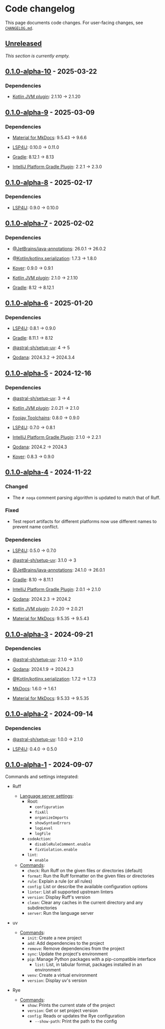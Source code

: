 <!-- Keep a Changelog guide -> https://keepachangelog.com -->

# Code changelog

This page documents code changes.
For user-facing changes, see [`CHANGELOG.md`][_-1].


  [_-1]: ./CHANGELOG.md


## [Unreleased]

<i>This section is currently empty.</i>


## [0.1.0-alpha-10] - 2025-03-22

### Dependencies

* [Kotlin JVM plugin][_0.1.0-a10-d1]: 2.1.10 &rarr; 2.1.20


  [_0.1.0-a10-d1]: https://github.com/JetBrains/kotlin


## [0.1.0-alpha-9] - 2025-03-09

### Dependencies

* [Material for MkDocs][_0.1.0-a9-d1]: 9.5.43 &rarr; 9.6.6
* [LSP4IJ][_0.1.0-a9-d2]: 0.10.0 &rarr; 0.11.0
* [Gradle][_0.1.0-a9-d3]: 8.12.1 &rarr; 8.13
* [IntelliJ Platform Gradle Plugin][_0.1.0-a9-d4]: 2.2.1 &rarr; 2.3.0


  [_0.1.0-a9-d1]: https://github.com/squidfunk/mkdocs-material
  [_0.1.0-a9-d2]: https://github.com/redhat-developer/lsp4ij
  [_0.1.0-a9-d3]: https://github.com/gradle/gradle
  [_0.1.0-a9-d4]: https://github.com/JetBrains/intellij-platform-gradle-plugin


## [0.1.0-alpha-8] - 2025-02-17

### Dependencies

* [LSP4IJ][_0.1.0-a8-d1]: 0.9.0 &rarr; 0.10.0


  [_0.1.0-a8-d1]: https://github.com/redhat-developer/lsp4ij


## [0.1.0-alpha-7] - 2025-02-02

### Dependencies

* [@JetBrains/java-annotations][_0.1.0-a7-d1]: 26.0.1 &rarr; 26.0.2
* [@Kotlin/kotlinx.serialization][_0.1.0-a7-d2]: 1.7.3 &rarr; 1.8.0
* [Kover][_0.1.0-a7-d3]: 0.9.0 &rarr; 0.9.1
* [Kotlin JVM plugin][_0.1.0-a7-d4]: 2.1.0 &rarr; 2.1.10
* [Gradle][_0.1.0-a7-d5]: 8.12 &rarr; 8.12.1


  [_0.1.0-a7-d1]: https://github.com/JetBrains/java-annotations
  [_0.1.0-a7-d2]: https://github.com/Kotlin/kotlinx.serialization
  [_0.1.0-a7-d3]: https://github.com/Kotlin/kotlinx-kover
  [_0.1.0-a7-d4]: https://github.com/JetBrains/kotlin
  [_0.1.0-a7-d5]: https://github.com/gradle/gradle


## [0.1.0-alpha-6] - 2025-01-20

### Dependencies

* [LSP4IJ][_0.1.0-a6-d1]: 0.8.1 &rarr; 0.9.0
* [Gradle][_0.1.0-a6-d2]: 8.11.1 &rarr; 8.12
* [@astral-sh/setup-uv][_0.1.0-a6-d3]: 4 &rarr; 5
* [Qodana][_0.1.0-a6-d4]: 2024.3.2 &rarr; 2024.3.4


  [_0.1.0-a6-d1]: https://github.com/redhat-developer/lsp4ij
  [_0.1.0-a6-d2]: https://github.com/gradle/gradle
  [_0.1.0-a6-d3]: https://github.com/astral-sh/setup-uv
  [_0.1.0-a6-d4]: https://github.com/JetBrains/qodana-action


## [0.1.0-alpha-5] - 2024-12-16

### Dependencies

* [@astral-sh/setup-uv][_0.1.0-a5-d1]: 3 &rarr; 4
* [Kotlin JVM plugin][_0.1.0-a5-d2]: 2.0.21 &rarr; 2.1.0
* [Foojay Toolchains][_0.1.0-a5-d3]: 0.8.0 &rarr; 0.9.0
* [LSP4IJ][_0.1.0-a5-d4]: 0.7.0 &rarr; 0.8.1
* [IntelliJ Platform Gradle Plugin][_0.1.0-a5-d5]: 2.1.0 &rarr; 2.2.1
* [Qodana][_0.1.0-a5-d6]: 2024.2 &rarr; 2024.3
* [Kover][_0.1.0-a5-d7]: 0.8.3 &rarr; 0.9.0


  [_0.1.0-a5-d1]: https://github.com/astral-sh/setup-uv
  [_0.1.0-a5-d2]: https://github.com/JetBrains/kotlin
  [_0.1.0-a5-d3]: https://github.com/gradle/foojay-toolchains
  [_0.1.0-a5-d4]: https://github.com/redhat-developer/lsp4ij
  [_0.1.0-a5-d5]: https://github.com/JetBrains/intellij-platform-gradle-plugin
  [_0.1.0-a5-d6]: https://github.com/JetBrains/qodana-action
  [_0.1.0-a5-d7]: https://github.com/Kotlin/kotlinx-kover


## [0.1.0-alpha-4] - 2024-11-22

### Changed

* The `# noqa` comment parsing algorithm is updated to match that of Ruff.


### Fixed

* Test report artifacts for different platforms
  now use different names to prevent name conflict.


### Dependencies

* [LSP4IJ][_0.1.0-a4-d1]: 0.5.0 &rarr; 0.7.0
* [@astral-sh/setup-uv][_0.1.0-a4-d2]: 3.1.0 &rarr; 3
* [@JetBrains/java-annotations][_0.1.0-a4-d3]: 24.1.0 &rarr; 26.0.1
* [Gradle][_0.1.0-a4-d4]: 8.10 &rarr; 8.11.1
* [IntelliJ Platform Gradle Plugin][_0.1.0-a4-d5]: 2.0.1 &rarr; 2.1.0
* [Qodana][_0.1.0-a4-d6]: 2024.2.3 &rarr; 2024.2
* [Kotlin JVM plugin][_0.1.0-a4-d7]: 2.0.20 &rarr; 2.0.21
* [Material for MkDocs][_0.1.0-a4-d8]: 9.5.35 &rarr; 9.5.43


  [_0.1.0-a4-d1]: https://github.com/redhat-developer/lsp4ij
  [_0.1.0-a4-d2]: https://github.com/astral-sh/setup-uv
  [_0.1.0-a4-d3]: https://github.com/JetBrains/java-annotations
  [_0.1.0-a4-d4]: https://github.com/gradle/gradle
  [_0.1.0-a4-d5]: https://github.com/JetBrains/intellij-platform-gradle-plugin
  [_0.1.0-a4-d6]: https://github.com/JetBrains/qodana-action
  [_0.1.0-a4-d7]: https://github.com/JetBrains/kotlin
  [_0.1.0-a4-d8]: https://github.com/squidfunk/mkdocs-material


## [0.1.0-alpha-3] - 2024-09-21

### Dependencies

* [@astral-sh/setup-uv][_0.1.0-a3-d1]: 2.1.0 &rarr; 3.1.0
* [Qodana][_0.1.0-a3-d2]: 2024.1.9 &rarr; 2024.2.3
* [@Kotlin/kotlinx.serialization][_0.1.0-a3-d3]: 1.7.2 &rarr; 1.7.3
* [MkDocs][_0.1.0-a3-d4]: 1.6.0 &rarr; 1.6.1
* [Material for MkDocs][_0.1.0-a3-d5]: 9.5.33 &rarr; 9.5.35


  [_0.1.0-a3-d1]: https://github.com/astral-sh/setup-uv
  [_0.1.0-a3-d2]: https://github.com/JetBrains/qodana-action
  [_0.1.0-a3-d3]: https://github.com/Kotlin/kotlinx.serialization
  [_0.1.0-a3-d4]: https://github.com/mkdocs/mkdocs
  [_0.1.0-a3-d5]: https://github.com/squidfunk/mkdocs-material


## [0.1.0-alpha-2] - 2024-09-14

### Dependencies

* [@astral-sh/setup-uv][_0.1.0-a2-d1]: 1.0.0 &rarr; 2.1.0
* [LSP4IJ][_0.1.0-a2-d2]: 0.4.0 &rarr; 0.5.0


  [_0.1.0-a2-d1]: https://github.com/astral-sh/setup-uv
  [_0.1.0-a2-d2]: https://github.com/redhat-developer/lsp4ij


## [0.1.0-alpha-1] - 2024-09-07

Commands and settings integrated:

* Ruff
  * [Language server settings][_0.1.0-a1-1]:
    * Root:
      * `configuration`
      * `fixAll`
      * `organizeImports`
      * `showSyntaxErrors`
      * `logLevel`
      * `logFile`
    * `codeAction`:
      * `disableRuleComment.enable`
      * `fixViolation.enable`
    * `lint`:
      * `enable`
  * [Commands][_0.1.0-a1-2]:
    * `check`: Run Ruff on the given files or directories (default)
    * `format`: Run the Ruff formatter on the given files or directories
    * `rule`: Explain a rule (or all rules)
    * `config`: List or describe the available configuration options
    * `linter`: List all supported upstream linters
    * `version`: Display Ruff's version
    * `clean`: Clear any caches in the current directory and any subdirectories
    * `server`: Run the language server

* uv
  * [Commands][_0.1.0-a1-3]:
    * `init`: Create a new project
    * `add`: Add dependencies to the project
    * `remove`: Remove dependencies from the project
    * `sync`: Update the project's environment
    * `pip`: Manage Python packages with a pip-compatible interface
      * `list`: List, in tabular format, packages installed in an environment
    * `venv`: Create a virtual environment
    * `version`: Display uv's version

* Rye
  * [Commands][_0.1.0-a1-4]:
    * `show`: Prints the current state of the project
    * `version`: Get or set project version
    * `config`: Reads or updates the Rye configuration
      * `--show-path`: Print the path to the config


  [_0.1.0-a1-1]: https://docs.astral.sh/ruff/editors/settings/
  [_0.1.0-a1-2]: https://docs.astral.sh/ruff/configuration/#full-command-line-interface
  [_0.1.0-a1-3]: https://docs.astral.sh/uv/reference/cli/
  [_0.1.0-a1-4]: https://rye.astral.sh/guide/commands/


  [Unreleased]: https://github.com/InSyncWithFoo/ryecharm/compare/v0.1.0-alpha-10..HEAD
  [0.1.0-alpha-10]: https://github.com/InSyncWithFoo/ryecharm/compare/v0.1.0-alpha-9..v0.1.0-alpha-10
  [0.1.0-alpha-9]: https://github.com/InSyncWithFoo/ryecharm/compare/v0.1.0-alpha-8..v0.1.0-alpha-9
  [0.1.0-alpha-8]: https://github.com/InSyncWithFoo/ryecharm/compare/v0.1.0-alpha-7..v0.1.0-alpha-8
  [0.1.0-alpha-7]: https://github.com/InSyncWithFoo/ryecharm/compare/v0.1.0-alpha-6..v0.1.0-alpha-7
  [0.1.0-alpha-6]: https://github.com/InSyncWithFoo/ryecharm/compare/v0.1.0-alpha-5..v0.1.0-alpha-6
  [0.1.0-alpha-5]: https://github.com/InSyncWithFoo/ryecharm/compare/v0.1.0-alpha-4..v0.1.0-alpha-5
  [0.1.0-alpha-4]: https://github.com/InSyncWithFoo/ryecharm/compare/v0.1.0-alpha-3..v0.1.0-alpha-4
  [0.1.0-alpha-3]: https://github.com/InSyncWithFoo/ryecharm/compare/v0.1.0-alpha-2..v0.1.0-alpha-3
  [0.1.0-alpha-2]: https://github.com/InSyncWithFoo/ryecharm/compare/v0.1.0-alpha-1..v0.1.0-alpha-2
  [0.1.0-alpha-1]: https://github.com/InSyncWithFoo/ryecharm/commits
